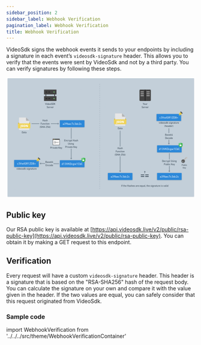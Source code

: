 ```yaml
---
sidebar_position: 2
sidebar_label: Webhook Verification
pagination_label: Webhook Verification
title: Webhook Verification
---
```


VideoSdk signs the webhook events it sends to your endpoints by including a signature in each event’s `videosdk-signature` header. This allows you to verify that the events were sent by VideoSdk and not by a third party. You can verify signatures by following these steps.

![img2.png](../../../static/img/webhook-verification.png)

## Public key

Our RSA public key is available at [https://api.videosdk.live/v2/public/rsa-public-key](https://api.videosdk.live/v2/public/rsa-public-key). You can obtain it by making a GET request to this endpoint.

## Verification

Every request will have a custom `videosdk-signature` header. This header is a signature that is based on the "RSA-SHA256" hash of the request body. You can calculate the signature on your own and compare it with the value given in the header. If the two values are equal, you can safely consider that this request originated from VideoSdk.

### Sample code

<div>

import WebhookVerification from '../../../src/theme/WebhookVerificationContainer'

<WebhookVerification/>

</div>
